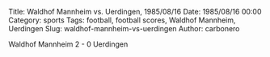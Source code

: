 Title: Waldhof Mannheim vs. Uerdingen, 1985/08/16
Date: 1985/08/16 00:00
Category: sports
Tags: football, football scores, Waldhof Mannheim, Uerdingen
Slug: waldhof-mannheim-vs-uerdingen
Author: carbonero


Waldhof Mannheim 2 - 0 Uerdingen
